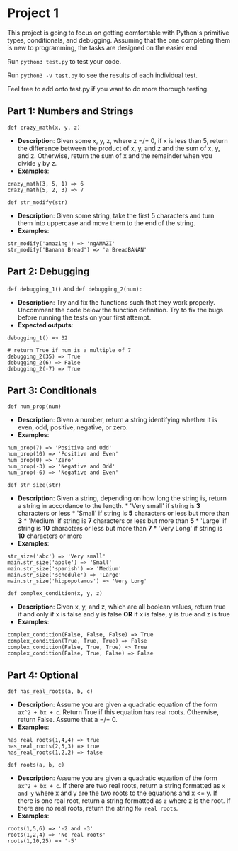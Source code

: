 # Project 1
This project is going to focus on getting comfortable with Python's primitive types, conditionals, and debugging. Assuming that the one completing them is new to programming, the tasks are designed on the easier end

Run `python3 test.py` to test your code.

Run `python3 -v test.py` to see the results of each individual test.

Feel free to add onto test.py if you want to do more thorough testing.

Part 1: Numbers and Strings
------------------------
`def crazy_math(x, y, z)`
* **Description**: Given some x, y, z, where z =/= 0, if x is less than 5, return the difference between the product of x, y, and z and the sum of x, y, and z. Otherwise, return the sum of x and the remainder when you divide y by z.
* **Examples**:
```
crazy_math(3, 5, 1) => 6
crazy_math(5, 2, 3) => 7
```

`def str_modify(str)`
* **Description**: Given some string, take the first 5 characters and turn them into uppercase and move them to the end of the string.
* **Examples**:
```
str_modify('amazing') => 'ngAMAZI'
str_modify('Banana Bread') => 'a BreadBANAN'

```

Part 2: Debugging
-----------------
`def debugging_1()` and `def debugging_2(num):`
* **Description**: Try and fix the functions such that they work properly. Uncomment the code below the function definition. Try to fix the bugs before running the tests on your first attempt.
* **Expected outputs**:
```
debugging_1() => 32

# return True if num is a multiple of 7
debugging_2(35) => True
debugging_2(6) => False
debugging_2(-7) => True
```

Part 3: Conditionals
--------------------
`def num_prop(num)`
* **Description**: Given a number, return a string identifying whether it is even, odd, positive, negative, or zero.
* **Examples**:
```
num_prop(7) => 'Positive and Odd'
num_prop(10) => 'Positive and Even'
num_prop(0) => 'Zero'
num_prop(-3) => 'Negative and Odd'
num_prop(-6) => 'Negative and Even'
```

`def str_size(str)`
* **Description**: Given a string, depending on how long the string is, return a string in accordance to the length.
       * 'Very small' if string is **3** characters or less
       * 'Small' if string is **5** characters or less but more than **3**
       * 'Medium' if string is **7** characters or less but more than **5**
       * 'Large' if string is **10** characters or less but more than **7**
       * 'Very Long' if string is **10** characters or more
* **Examples**:
```
str_size('abc') => 'Very small'
main.str_size('apple') => 'Small'
main.str_size('spanish') => 'Medium'
main.str_size('schedule') => 'Large'
main.str_size('hippopotamus') => 'Very Long'
```

`def complex_condition(x, y, z)`
* **Description**: Given x, y, and z, which are all boolean values, return true if and only if x is false and y is false **OR** if x is false, y is true and z is true
* **Examples**:
```
complex_condition(False, False, False) => True
complex_condition(True, True, True) => False
complex_condition(False, True, True) => True
complex_condition(False, True, False) => False
```
Part 4: Optional
----------------
`def has_real_roots(a, b, c)`
* **Description**: Assume you are given a quadratic equation of the form `ax^2 + bx + c`. Return True if this equation has real roots. Otherwise, return False. Assume that a =/= 0.
* **Examples**:
```
has_real_roots(1,4,4) => true
has_real_roots(2,5,3) => true
has_real_roots(1,2,2) => false
```

`def roots(a, b, c)`
* **Description**: Assume you are given a quadratic equation of the form `ax^2 + bx + c`. If there are two real roots, return a string formatted as `x and y` where x and y are the two roots to the equations and x <= y. If there is one real root, return a string formatted as `z` where z is the root. If there are no real roots, return the string `No real roots`.
* **Examples**:
```
roots(1,5,6) => '-2 and -3'
roots(1,2,4) => 'No real roots'
roots(1,10,25) => '-5'
```
